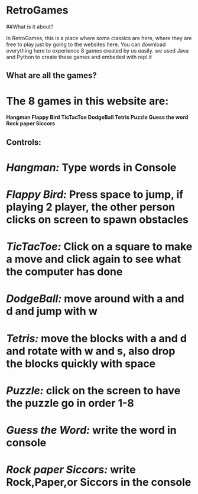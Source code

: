 # RetroGames

##What is it about?

In RetroGames, this is a place where some classics are here, where they are free to play just by going to the websites here. You can download everything here to experience 8 games created by us easily. we used Java and Python to create these games and embeded with repl.it

## What are all the games?

# The 8 games in this website are:
**Hangman
Flappy Bird
TicTacToe
DodgeBall
Tetris
Puzzle
Guess the word
Rock paper Siccors**

## Controls:
# _Hangman:_ Type words in Console
# _Flappy Bird:_ Press space to jump, if playing 2 player, the other person clicks on screen to spawn obstacles 
# _TicTacToe:_ Click on a square to make a move and click again to see what the computer has done
# _DodgeBall:_ move around with **a** and **d** and jump with **w**
# _Tetris:_ move the blocks with **a** and **d** and rotate with **w** and **s**, also drop the blocks quickly with **space**
# _Puzzle:_ click on the screen to have the puzzle go in order 1-8
# _Guess the Word:_ write the word in console
# _Rock paper Siccors:_ write Rock,Paper,or Siccors in the console

